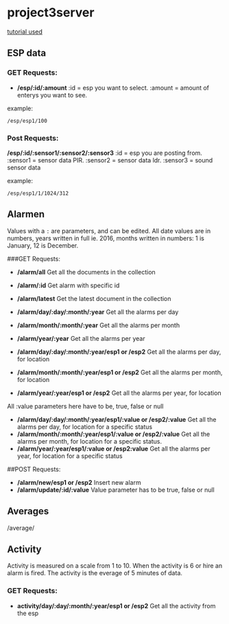 # project3server

[tutorial used](https://scotch.io/tutorials/build-a-restful-api-using-node-and-express-4)

## ESP data

### GET Requests:
- **/esp/:id/:amount** :id = esp you want to select. :amount = amount of enterys you want to see.

example: 
```
/esp/esp1/100
```

### Post Requests:
**/esp/:id/:sensor1/:sensor2/:sensor3** :id = esp you are posting from. :sensor1 = sensor data PIR. :sensor2 = sensor data ldr. :sensor3 = sound sensor data 

example: 
```
/esp/esp1/1/1024/312
```

## Alarmen
Values with a `:` are parameters, and can be edited.
All date values are in numbers, years written in full ie. 2016, months written in numbers: 1 is January, 12 is December.

###GET Requests:
- **/alarm/all** Get all the documents in the collection
- **/alarm/:id** Get alarm with specific id
- **/alarm/latest** Get the latest document in the collection

- **/alarm/day/:day/:month/:year** Get all the alarms per day
- **/alarm/month/:month/:year** Get all the alarms per month
- **/alarm/year/:year** Get all the alarms per year

- **/alarm/day/:day/:month/:year/esp1 or /esp2** Get all the alarms per day, for location
- **/alarm/month/:month/:year/esp1 or /esp2** Get all the alarms per month, for location
- **/alarm/year/:year/esp1 or /esp2** Get all the alarms per year, for location

All :value parameters here have to be, true, false or null
- **/alarm/day/:day/:month/:year/esp1/:value or /esp2/:value** Get all the alarms per day, for location for a specific status
- **/alarm/month/:month/:year/esp1/:value or /esp2/:value** Get all the alarms per month, for location for a specific status.
- **/alarm/year/:year/esp1/:value or /esp2:value** Get all the alarms per year, for location for a specific status

##POST Requests:
- **/alarm/new/esp1 or /esp2** Insert new alarm
- **/alarm/update/:id/:value** Value parameter has to be true, false or null

## Averages

/average/


## Activity

Activity is measured on a scale from 1 to 10. When the activity is 6 or hire an alarm is fired. The activity is the everage of 5 minutes of data.

### GET Requests:
- **activity/day/:day/:month/:year/esp1 or /esp2** Get all the activity from the esp











